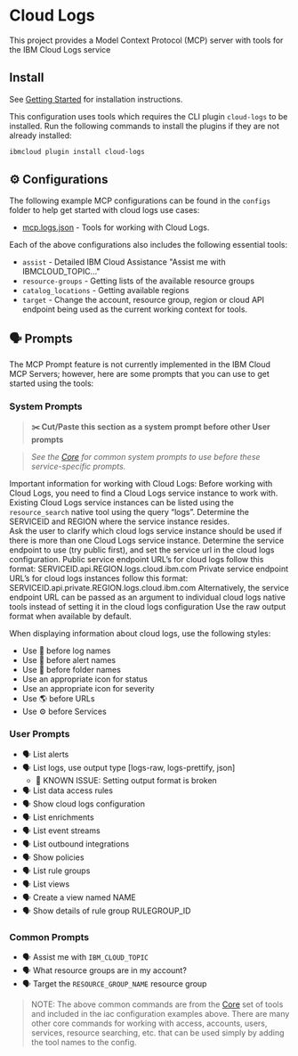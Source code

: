 # Cloud Logs

This project provides a Model Context Protocol (MCP) server with tools for the IBM Cloud Logs service

## Install

See [Getting Started](https://ibm-cloud.github.io/mcp/overview/) for installation instructions.

This configuration uses tools which requires the CLI plugin `cloud-logs` to be installed.  Run the following commands to install the plugins if they are not already installed:

```bash
ibmcloud plugin install cloud-logs
```

## ⚙️ Configurations

The following example MCP configurations can be found in the `configs` folder to help get started with cloud logs use cases:

- [mcp.logs.json](https://github.com/IBM-Cloud/ibmcloud-mcp-server/blob/main/src/cloudlogs/configs/mcp.logs.json) - Tools for working with Cloud Logs.

Each of the above configurations also includes the following essential tools:

- `assist` - Detailed IBM Cloud Assistance "Assist me with IBMCLOUD_TOPIC..."
- `resource-groups` - Getting lists of the available resource groups
- `catalog_locations` - Getting available regions
- `target` - Change the account, resource group, region or cloud API endpoint being used as the current working context for tools.

## 🗣️ Prompts

The MCP Prompt feature is not currently implemented in the IBM Cloud MCP Servers; however, here are some prompts that you can
use to get started using the tools:

### System Prompts

> **✂️ Cut/Paste this section as a system prompt before other User prompts**

> _See the [Core](https://github.com/IBM-Cloud/ibmcloud-mcp-server/blob/main/src/core/README.md) for common system prompts to use before these service-specific prompts._

Important information for working with Cloud Logs:
Before working with Cloud Logs, you need to find a Cloud Logs service instance to work with.
Existing Cloud Logs service instances can be listed using the `resource_search` native tool using the query “logs”.
Determine the SERVICEID and REGION where the service instance resides.  
Ask the user to clarify which cloud logs service instance should be used if there is more than one Cloud Logs service instance.
Determine the service endpoint to use (try public first), and set the service url in the cloud logs configuration.
Public service endpoint URL’s for cloud logs follow this format: SERVICEID.api.REGION.logs.cloud.ibm.com
Private service endpoint URL’s for cloud logs instances follow this format: SERVICEID.api.private.REGION.logs.cloud.ibm.com
Alternatively, the service endpoint URL can be passed as an argument to individual cloud logs native tools instead of setting it in the cloud logs configuration
Use the raw output format when available by default.

When displaying information about cloud logs, use the following styles:

- Use 📜 before log names
- Use 🔔 before alert names
- Use 📁 before folder names
- Use an appropriate icon for status
- Use an appropriate icon for severity
- Use 🌎 before URLs
- Use ⚙️ before Services

### User Prompts

- 🗣️ List alerts
- 🗣️ List logs, use output type [logs-raw, logs-prettify, json] 
  - 🚨 KNOWN ISSUE: Setting output format is broken
- 🗣️ List data access rules
- 🗣️ Show cloud logs configuration
- 🗣️ List enrichments
- 🗣️ List event streams
- 🗣️ List outbound integrations
- 🗣️ Show policies
- 🗣️ List rule groups
- 🗣️ List views
- 🗣️ Create a view named NAME
- 🗣️ Show details of rule group RULEGROUP_ID

### Common Prompts

- 🗣️ Assist me with `IBM_CLOUD_TOPIC`
- 🗣️ What resource groups are in my account?
- 🗣️ Target the `RESOURCE_GROUP_NAME` resource group

> NOTE: The above common commands are from the [Core](https://github.com/IBM-Cloud/ibmcloud-mcp-server/blob/main/src/core/README.md) set of tools and included in the iac configuration examples above.  There are many other core commands for working with access, accounts, users, services, resource searching, etc. that can be used simply by adding the tool names to the config.

